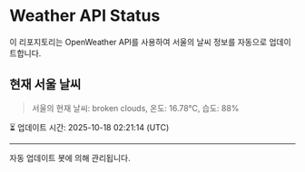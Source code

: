 
# Weather API Status

이 리포지토리는 OpenWeather API를 사용하여 서울의 날씨 정보를 자동으로 업데이트합니다.

## 현재 서울 날씨
> 서울의 현재 날씨: broken clouds, 온도: 16.78°C, 습도: 88%

⏳ 업데이트 시간: 2025-10-18 02:21:14 (UTC)

---
자동 업데이트 봇에 의해 관리됩니다.
